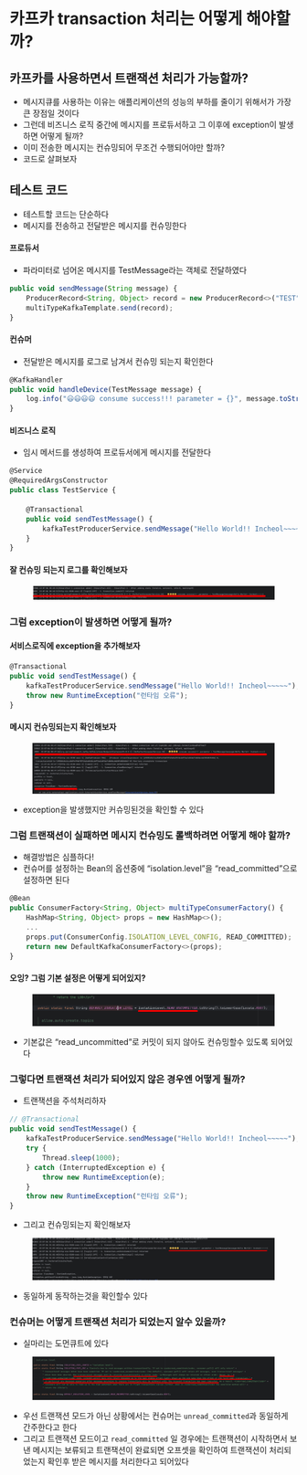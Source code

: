 # 카프카 transaction 처리는 어떻게 해야할까?

## 카프카를 사용하면서 트랜잭션 처리가 가능할까?

* 메시지큐를 사용하는 이유는 애플리케이션의 성능의 부하를 줄이기 위해서가 가장 큰 장점일 것이다
* 그런데 비즈니스 로직 중간에 메시지를 프로듀서하고 그 이후에 exception이 발생하면 어떻게 될까?
* 이미 전송한 메시지는 컨슈밍되어 무조건 수행되어야만 할까?
* 코드로 살펴보자

## 테스트 코드

* 테스트할 코드는 단순하다
* 메시지를 전송하고 전달받은 메시지를 컨슈밍한다

#### 프로듀서

* 파라미터로 넘어온 메시지를 TestMessage라는 객체로 전달하였다

```jsx
public void sendMessage(String message) {
    ProducerRecord<String, Object> record = new ProducerRecord<>("TEST", TestMessage.builder().message(message).build());
    multiTypeKafkaTemplate.send(record);
}
```

#### 컨슈머

* 전달받은 메시지를 로그로 남겨서 컨슈밍 되는지 확인한다

```jsx
@KafkaHandler
public void handleDevice(TestMessage message) {
    log.info("😃😃😃😃 consume success!!! parameter = {}", message.toString());
}
```

#### 비즈니스 로직

* 임시 메서드를 생성하여 프로듀서에게 메시지를 전달한다

```jsx
@Service
@RequiredArgsConstructor
public class TestService {

    @Transactional
    public void sendTestMessage() {
        kafkaTestProducerService.sendMessage("Hello World!! Incheol~~~~~");
    }
}
```

#### 잘 컨슈밍 되는지 로그를 확인해보자

<figure><img src="../../.gitbook/assets/1 (2) (1).png" alt=""><figcaption></figcaption></figure>

### 그럼 exception이 발생하면 어떻게 될까?

#### 서비스로직에 exception을 추가해보자

```jsx
@Transactional
public void sendTestMessage() {
    kafkaTestProducerService.sendMessage("Hello World!! Incheol~~~~~");
    throw new RuntimeException("런타임 오류");
}
```

#### 메시지 컨슈밍되는지 확인해보자

<figure><img src="../../.gitbook/assets/2 (7) (2).png" alt=""><figcaption></figcaption></figure>

* exception을 발생했지만 커슈밍된것을 확인할 수 있다

### 그럼 트랜잭션이 실패하면 메시지 컨슈밍도 롤백하려면 어떻게 해야 할까?

* 해결방법은 심플하다!
* 컨슈머를 설정하는 Bean의 옵션중에 “isolation.level”을 “read\_committed”으로 설정하면 된다

```jsx
@Bean
public ConsumerFactory<String, Object> multiTypeConsumerFactory() {
    HashMap<String, Object> props = new HashMap<>();
    ...
    props.put(ConsumerConfig.ISOLATION_LEVEL_CONFIG, READ_COMMITTED);
    return new DefaultKafkaConsumerFactory<>(props);
}
```

#### 오잉? 그럼 기본 설정은 어떻게 되어있지?

<figure><img src="../../.gitbook/assets/3 (3).png" alt=""><figcaption></figcaption></figure>

* 기본값은 “read\_uncommitted”로 커밋이 되지 않아도 컨슈밍할수 있도록 되어있다

### 그렇다면 트랜잭션 처리가 되어있지 않은 경우엔 어떻게 될까?

* 트랜잭션을 주석처리하자

```jsx
// @Transactional
public void sendTestMessage() {
    kafkaTestProducerService.sendMessage("Hello World!! Incheol~~~~~");
    try {
        Thread.sleep(1000);
    } catch (InterruptedException e) {
        throw new RuntimeException(e);
    }
    throw new RuntimeException("런타임 오류");
}
```

* 그리고 컨슈밍되는지 확인해보자

<figure><img src="../../.gitbook/assets/4 (2).png" alt=""><figcaption></figcaption></figure>

* 동일하게 동작하는것을 확인할수 있다

### 컨슈머는 어떻게 트랜잭션 처리가 되었는지 알수 있을까?

* 실마리는 도먼큐트에 있다

<figure><img src="../../.gitbook/assets/5 (3) (2).png" alt=""><figcaption></figcaption></figure>

* 우선 트랜잭션 모드가 아닌 상황에서는 컨슈머는 `unread_committed`과 동일하게 간주한다고 한다
* 그리고 트랜잭션 모드이고 `read_committed` 일 경우에는 트랜잭션이 시작하면서 보낸 메시지는 보류되고 트랜잭션이 완료되면 오프셋을 확인하여 트랜잭션이 처리되었는지 확인후 받은 메시지를 처리한다고 되어있다
